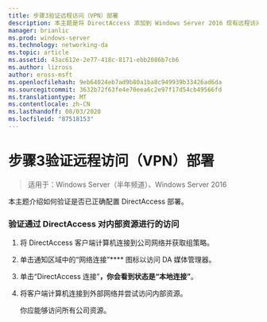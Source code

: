 ```yaml
---
title: 步骤3验证远程访问（VPN）部署
description: 本主题是将 DirectAccess 添加到 Windows Server 2016 现有远程访问（VPN）部署的指南的一部分
manager: brianlic
ms.prod: windows-server
ms.technology: networking-da
ms.topic: article
ms.assetid: 43ac612e-2e77-418c-8171-ebb2086b7cb6
ms.author: lizross
author: eross-msft
ms.openlocfilehash: 9eb64024eb7ad9b80a1ba8c949939b33426ad6da
ms.sourcegitcommit: 3632b72f63fe4e70eea6c2e97f17d54cb49566fd
ms.translationtype: MT
ms.contentlocale: zh-CN
ms.lasthandoff: 08/03/2020
ms.locfileid: "87518153"
---
```

# <a name="step-3-verify-the-remote-access-vpn-deployment"></a>步骤3验证远程访问（VPN）部署

>适用于：Windows Server（半年频道）、Windows Server 2016

本主题介绍如何验证是否已正确配置 DirectAccess 部署。

### <a name="to-verify-access-to-internal-resources-through-directaccess"></a>验证通过 DirectAccess 对内部资源进行的访问

1.  将 DirectAccess 客户端计算机连接到公司网络并获取组策略。

2.  单击通知区域中的“网络连接”**** 图标以访问 DA 媒体管理器。

3.  单击“DirectAccess 连接”****，你会看到状态是“本地连接”****。

4.  将客户端计算机连接到外部网络并尝试访问内部资源。

    你应能够访问所有公司资源。



